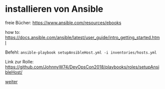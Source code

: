 installieren von Ansible
=

freie Bücher: https://www.ansible.com/resources/ebooks

how to: https://docs.ansible.com/ansible/latest/user_guide/intro_getting_started.html

Befehl: ```ansible-playbook setupAnsibleHost.yml -i inventories/hosts.yml```

Link zur Rolle:
https://github.com/JohnnyW74/DevOpsCon2018/playbooks/roles/setupAnsibleHost/

[weiter](https://github.com/JohnnyW74/DevOpsCon2018/blob/master/doc/04-install-kvm.md)